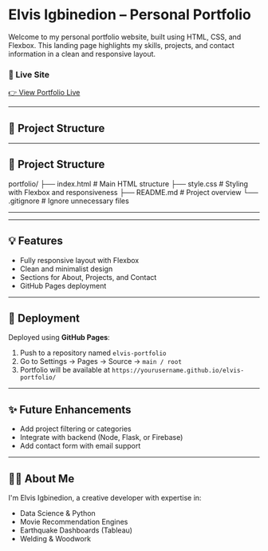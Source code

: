 # Elvis Igbinedion – Personal Portfolio

Welcome to my personal portfolio website, built using HTML, CSS, and Flexbox. This landing page highlights my skills, projects, and contact information in a clean and responsive layout.

### 🔗 Live Site

[👉 View Portfolio Live](https://igbinedionelvis.github.io/elvis-portfolio/)  

---

## 📁 Project Structure

---
## 📁 Project Structure

portfolio/
├── index.html         # Main HTML structure
├── style.css          # Styling with Flexbox and responsiveness
├── README.md          # Project overview
└── .gitignore         # Ignore unnecessary files

---

---
## 💡 Features

- Fully responsive layout with Flexbox
- Clean and minimalist design
- Sections for About, Projects, and Contact
- GitHub Pages deployment

---
## 🚀 Deployment

Deployed using **GitHub Pages**:
1. Push to a repository named `elvis-portfolio`
2. Go to Settings → Pages → Source → `main / root`
3. Portfolio will be available at `https://yourusername.github.io/elvis-portfolio/`

---
## ✨ Future Enhancements

- Add project filtering or categories
- Integrate with backend (Node, Flask, or Firebase)
- Add contact form with email support

---
## 🧑‍💻 About Me

I'm Elvis Igbinedion, a creative developer with expertise in:
- Data Science & Python
- Movie Recommendation Engines
- Earthquake Dashboards (Tableau)
- Welding & Woodwork


